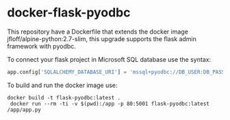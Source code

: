 # docker-flask-pyodbc

This repository have a Dockerfile that extends the docker image jfloff/alpine-python:2.7-slim, this upgrade supports the flask admin framework with pyodbc.

To connect your flask project in Microsoft SQL database use the syntax:

```python
app.config['SQLALCHEMY_DATABASE_URI'] = 'mssql+pyodbc://DB_USER:DB_PASS@DB_ADDRESS:DB_PORT/DATABASE_NAME?driver=/usr/lib/libtdsodbc.so.0'
```    

To build and run the docker image use:
```
docker build -t flask-pyodbc:latest .
 docker run --rm -ti -v $(pwd):/app -p 80:5001 flask-pyodbc:latest /app/app.py
```
